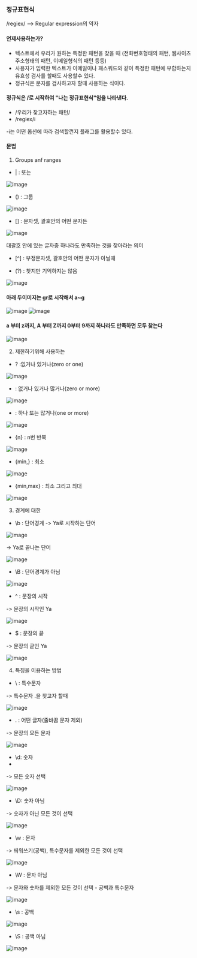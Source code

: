 ### 정규표현식

/regiex/  --> Regular expression의 약자

#### 언제사용하는가?
- 텍스트에서 우리가 원하는 특정한 패턴을 찾을 때 (전화번호형태의 패턴, 웹사이츠주소형태의 패턴, 이메일형식의 패턴 등등)
- 사용자가 입력한 텍스트가 이메일이나 패스워드와 같이 특정한 패턴에 부합하는지 유효성 검사를 할때도 사용할수 있다.
- 정규식은 문자를 검사하고자 할때 사용하는 식이다.

#### 정규식은 /로 시작하여 "나는 정규표현식"임을 나타낸다.
- /우리가 찾고자하는 패턴/
- /regiex/i

-i는 어떤 옵션에 따라 검색할껀지 플래그를 활용할수 있다.

#### 문법
1) Groups anf ranges

- | : 또는
   
![image](https://github.com/OnlyREHA/Regiex/assets/145514740/cf6466bd-d9ed-4f67-b3be-56173b1de357)
     
- () : 그룹
   
![image](https://github.com/OnlyREHA/Regiex/assets/145514740/47c285c8-3419-4bc7-8d1b-be7607f81fb6)

- [] : 문자셋, 괄호안의 어떤 문자든

![image](https://github.com/OnlyREHA/Regiex/assets/145514740/385b5fa9-5edd-48cc-83d9-13d4aa11af39)

대괄호 안에 있는 글자중 하나라도 만족하는 것을 찾아라는 의미

     
- [^] : 부정문자셋, 괄호안의 어떤 문자가 아닐때
  
     
- (?) : 찾지만 기억하지는 않음
    
![image](https://github.com/OnlyREHA/Regiex/assets/145514740/9b1cc86e-9965-4b33-a544-8dfd04b3254f)


#### 아래 두이미지는 gr로 시작해서 a~g

![image](https://github.com/OnlyREHA/Regiex/assets/145514740/edc9d9eb-0a4c-4973-b00c-6dda00976332)  ![image](https://github.com/OnlyREHA/Regiex/assets/145514740/e3d32fea-e8c3-48b3-9a0f-e501bd0fb1c7)

#### a 부터 z까지, A 부터 Z까지 0부터 9까지 하나라도 만족하면 모두 찾는다 

![image](https://github.com/OnlyREHA/Regiex/assets/145514740/1ef8a663-37e7-44a3-b5f9-a27627718189)



2) 제한하기위해 사용하는
- ? :없거나 있거나(zero or one)

![image](https://github.com/OnlyREHA/Regiex/assets/145514740/cfe0ce12-392c-4fd0-bd51-2b24bc1c621c)

- : 없거나 있거나 많거나(zero or more)

![image](https://github.com/OnlyREHA/Regiex/assets/145514740/4311842d-d0a3-470b-b9a7-29cd315aa18d)

- : 하나 또는 많거나(one or more)

![image](https://github.com/OnlyREHA/Regiex/assets/145514740/c13d3f2c-8f9d-41cb-90cb-48ad6c269620)

- {n} : n번 반복

![image](https://github.com/OnlyREHA/Regiex/assets/145514740/b8c7307b-10df-4354-a004-c1755a03f81b)

- {min,} : 최소

![image](https://github.com/OnlyREHA/Regiex/assets/145514740/b18bc916-02f2-4419-ab61-680292152be7)

- {min,max} : 최소 그리고 최대

![image](https://github.com/OnlyREHA/Regiex/assets/145514740/d4578dab-a916-4be2-af7d-869767f36a5a)


 3) 경계에 대한
- \b : 단어경계
-> Ya로 시작하는 단어

![image](https://github.com/OnlyREHA/Regiex/assets/145514740/a4d2a238-2fcb-489c-8039-45269c1d1b47)

-> Ya로 끝나는 단어 

![image](https://github.com/OnlyREHA/Regiex/assets/145514740/f60f0b22-bb3e-4f38-8f1c-8c920a2f0b2f)

- \B : 단어경계가 아님

![image](https://github.com/OnlyREHA/Regiex/assets/145514740/27656486-ec04-44f1-9c85-baaa0e1cc108)

- ^ : 문장의 시작

-> 문장의 시작인 Ya

![image](https://github.com/OnlyREHA/Regiex/assets/145514740/2e6c7515-f644-471d-a678-bfd794b2c939)

- $ : 문장의 끝

-> 문장의 긑인 Ya

![image](https://github.com/OnlyREHA/Regiex/assets/145514740/4be53c66-9a7c-40fe-b772-95e0dd8b9266)


4) 특징을 이용하는 방법
- \ : 특수문자

-> 특수문자 .을 찾고자 할때

![image](https://github.com/OnlyREHA/Regiex/assets/145514740/a8c93dd6-c9f7-426c-8596-3da8912944ab)

- . : 어떤 글자(줄바꿈 문자 제외)

-> 문장의 모든 문자

![image](https://github.com/OnlyREHA/Regiex/assets/145514740/00756107-1538-4e70-bfc6-549209c3204d)

- \d: 숫자
- 
-> 모든 숫자 선택

![image](https://github.com/OnlyREHA/Regiex/assets/145514740/4b95c35d-1724-482b-9d96-d7e6a8c6dec6)

- \D: 숫자 아님

-> 숫자가 아닌 모든 것이 선택

![image](https://github.com/OnlyREHA/Regiex/assets/145514740/6d61355b-f2ff-4694-a8c5-c7aede36c3d6)

- \w : 문자

-> 띄워쓰기(공백), 특수문자를 제외한 모든 것이 선택

![image](https://github.com/OnlyREHA/Regiex/assets/145514740/78deac85-25c8-4d07-bbbf-681a82396ca1)

- \W : 문자 아님

-> 문자와 숫자를 제외한 모든 것이 선택 - 공백과 특수문자

![image](https://github.com/OnlyREHA/Regiex/assets/145514740/a93e27bc-16e4-4571-832b-5b552d97d101)
  
- \s : 공백

![image](https://github.com/OnlyREHA/Regiex/assets/145514740/c4ea043d-07d7-4df4-a304-6753baa94100)

- \S : 공백 아님

![image](https://github.com/OnlyREHA/Regiex/assets/145514740/13093f78-3345-4b5e-a61a-f861c46ec50b)









